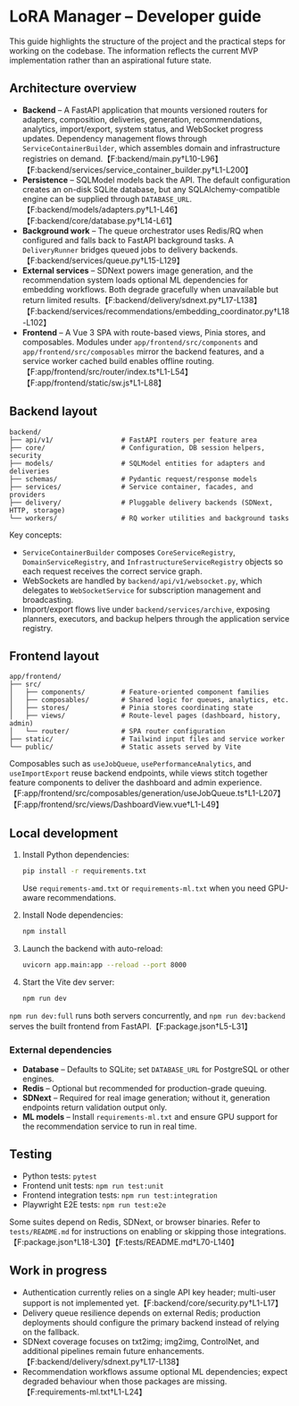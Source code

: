 # LoRA Manager – Developer guide

This guide highlights the structure of the project and the practical steps for
working on the codebase. The information reflects the current MVP
implementation rather than an aspirational future state.

## Architecture overview

- **Backend** – A FastAPI application that mounts versioned routers for
  adapters, composition, deliveries, generation, recommendations, analytics,
  import/export, system status, and WebSocket progress updates. Dependency
  management flows through `ServiceContainerBuilder`, which assembles domain and
  infrastructure registries on demand.【F:backend/main.py†L10-L96】【F:backend/services/service_container_builder.py†L1-L200】
- **Persistence** – SQLModel models back the API. The default configuration
  creates an on-disk SQLite database, but any SQLAlchemy-compatible engine can
  be supplied through `DATABASE_URL`.【F:backend/models/adapters.py†L1-L46】【F:backend/core/database.py†L14-L61】
- **Background work** – The queue orchestrator uses Redis/RQ when configured and
  falls back to FastAPI background tasks. A `DeliveryRunner` bridges queued jobs
  to delivery backends.【F:backend/services/queue.py†L15-L129】
- **External services** – SDNext powers image generation, and the recommendation
  system loads optional ML dependencies for embedding workflows. Both degrade
  gracefully when unavailable but return limited results.【F:backend/delivery/sdnext.py†L17-L138】【F:backend/services/recommendations/embedding_coordinator.py†L18-L102】
- **Frontend** – A Vue 3 SPA with route-based views, Pinia stores, and
  composables. Modules under `app/frontend/src/components` and
  `app/frontend/src/composables` mirror the backend features, and a service
  worker cached build enables offline routing.【F:app/frontend/src/router/index.ts†L1-L54】【F:app/frontend/static/sw.js†L1-L88】

## Backend layout

```
backend/
├── api/v1/                 # FastAPI routers per feature area
├── core/                   # Configuration, DB session helpers, security
├── models/                 # SQLModel entities for adapters and deliveries
├── schemas/                # Pydantic request/response models
├── services/               # Service container, facades, and providers
├── delivery/               # Pluggable delivery backends (SDNext, HTTP, storage)
└── workers/                # RQ worker utilities and background tasks
```

Key concepts:

- `ServiceContainerBuilder` composes `CoreServiceRegistry`,
  `DomainServiceRegistry`, and `InfrastructureServiceRegistry` objects so each
  request receives the correct service graph.
- WebSockets are handled by `backend/api/v1/websocket.py`, which delegates to
  `WebSocketService` for subscription management and broadcasting.
- Import/export flows live under `backend/services/archive`, exposing
  planners, executors, and backup helpers through the application service
  registry.

## Frontend layout

```
app/frontend/
├── src/
│   ├── components/         # Feature-oriented component families
│   ├── composables/        # Shared logic for queues, analytics, etc.
│   ├── stores/             # Pinia stores coordinating state
│   ├── views/              # Route-level pages (dashboard, history, admin)
│   └── router/             # SPA router configuration
├── static/                 # Tailwind input files and service worker
└── public/                 # Static assets served by Vite
```

Composables such as `useJobQueue`, `usePerformanceAnalytics`, and
`useImportExport` reuse backend endpoints, while views stitch together feature
components to deliver the dashboard and admin experience.【F:app/frontend/src/composables/generation/useJobQueue.ts†L1-L207】【F:app/frontend/src/views/DashboardView.vue†L1-L49】

## Local development

1. Install Python dependencies:

   ```bash
   pip install -r requirements.txt
   ```

   Use `requirements-amd.txt` or `requirements-ml.txt` when you need GPU-aware
   recommendations.

2. Install Node dependencies:

   ```bash
   npm install
   ```

3. Launch the backend with auto-reload:

   ```bash
   uvicorn app.main:app --reload --port 8000
   ```

4. Start the Vite dev server:

   ```bash
   npm run dev
   ```

`npm run dev:full` runs both servers concurrently, and `npm run dev:backend`
serves the built frontend from FastAPI.【F:package.json†L5-L31】

### External dependencies

- **Database** – Defaults to SQLite; set `DATABASE_URL` for PostgreSQL or other
  engines.
- **Redis** – Optional but recommended for production-grade queuing.
- **SDNext** – Required for real image generation; without it, generation
  endpoints return validation output only.
- **ML models** – Install `requirements-ml.txt` and ensure GPU support for the
  recommendation service to run in real time.

## Testing

- Python tests: `pytest`
- Frontend unit tests: `npm run test:unit`
- Frontend integration tests: `npm run test:integration`
- Playwright E2E tests: `npm run test:e2e`

Some suites depend on Redis, SDNext, or browser binaries. Refer to
`tests/README.md` for instructions on enabling or skipping those integrations.【F:package.json†L18-L30】【F:tests/README.md†L70-L140】

## Work in progress

- Authentication currently relies on a single API key header; multi-user support
  is not implemented yet.【F:backend/core/security.py†L1-L17】
- Delivery queue resilience depends on external Redis; production deployments
  should configure the primary backend instead of relying on the fallback.
- SDNext coverage focuses on txt2img; img2img, ControlNet, and additional
  pipelines remain future enhancements.【F:backend/delivery/sdnext.py†L17-L138】
- Recommendation workflows assume optional ML dependencies; expect degraded
  behaviour when those packages are missing.【F:requirements-ml.txt†L1-L24】

